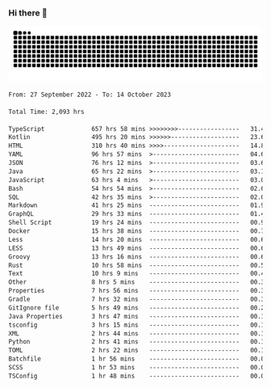 ### Hi there 👋

<picture>
  <source media="(prefers-color-scheme: dark)" srcset="https://raw.githubusercontent.com/heyline/heyline/output/github-contribution-grid-snake-dark.svg">
  <source media="(prefers-color-scheme: light)" srcset="https://raw.githubusercontent.com/heyline/heyline/output/github-contribution-grid-snake.svg">
  <img alt="github contribution grid snake animation" src="https://raw.githubusercontent.com/heyline/heyline/output/github-contribution-grid-snake.svg">
</picture>

<!--START_SECTION:waka-->

```txt
From: 27 September 2022 - To: 14 October 2023

Total Time: 2,093 hrs

TypeScript             657 hrs 58 mins >>>>>>>>-----------------   31.44 %
Kotlin                 495 hrs 20 mins >>>>>>-------------------   23.67 %
HTML                   310 hrs 40 mins >>>>---------------------   14.84 %
YAML                   96 hrs 57 mins  >------------------------   04.63 %
JSON                   76 hrs 12 mins  >------------------------   03.64 %
Java                   65 hrs 22 mins  >------------------------   03.12 %
JavaScript             63 hrs 4 mins   >------------------------   03.01 %
Bash                   54 hrs 54 mins  >------------------------   02.62 %
SQL                    42 hrs 35 mins  >------------------------   02.03 %
Markdown               41 hrs 25 mins  -------------------------   01.98 %
GraphQL                29 hrs 33 mins  -------------------------   01.41 %
Shell Script           19 hrs 24 mins  -------------------------   00.93 %
Docker                 15 hrs 38 mins  -------------------------   00.75 %
Less                   14 hrs 20 mins  -------------------------   00.68 %
LESS                   13 hrs 49 mins  -------------------------   00.66 %
Groovy                 13 hrs 16 mins  -------------------------   00.63 %
Rust                   10 hrs 58 mins  -------------------------   00.52 %
Text                   10 hrs 9 mins   -------------------------   00.49 %
Other                  8 hrs 5 mins    -------------------------   00.39 %
Properties             7 hrs 56 mins   -------------------------   00.38 %
Gradle                 7 hrs 32 mins   -------------------------   00.36 %
GitIgnore file         5 hrs 49 mins   -------------------------   00.28 %
Java Properties        3 hrs 47 mins   -------------------------   00.18 %
tsconfig               3 hrs 15 mins   -------------------------   00.16 %
XML                    2 hrs 44 mins   -------------------------   00.13 %
Python                 2 hrs 41 mins   -------------------------   00.13 %
TOML                   2 hrs 22 mins   -------------------------   00.11 %
Batchfile              1 hr 56 mins    -------------------------   00.09 %
SCSS                   1 hr 53 mins    -------------------------   00.09 %
TSConfig               1 hr 48 mins    -------------------------   00.09 %
```

<!--END_SECTION:waka-->

